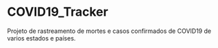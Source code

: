 # COVID19_Tracker
Projeto de rastreamento de mortes e casos confirmados de COVID19 de varios estados e países.
